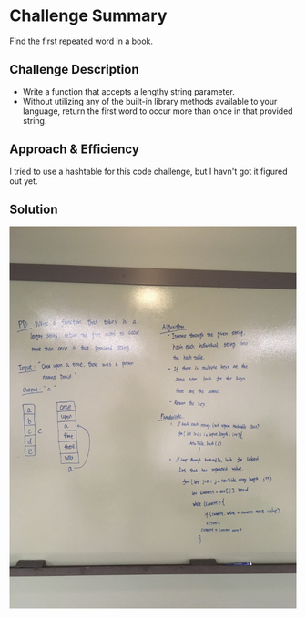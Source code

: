 # Challenge Summary
Find the first repeated word in a book. 

## Challenge Description
- Write a function that accepts a lengthy string parameter.
- Without utilizing any of the built-in library methods available to your language, return the first word to occur more than once in that provided string.


## Approach & Efficiency
I tried to use a hashtable for this code challenge, but I havn't got it figured out yet. 

## Solution
![repeated-word-picture](repeated-word.JPG)